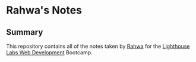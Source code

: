 # Rahwa's Notes

## Summary
This repository contains all of the notes taken by [Rahwa](https://github.com/rahleak) for the [Lighthouse Labs Web Development](https://www.lighthouselabs.ca/) Bootcamp.
